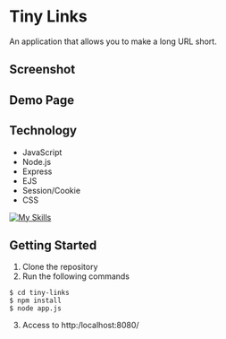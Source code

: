 # Tiny Links
An application that allows you to make a long URL short.
## Screenshot
## Demo Page
## Technology
- JavaScript
- Node.js
- Express
- EJS
- Session/Cookie
- CSS

[![My Skills](https://skillicons.dev/icons?i=js,nodejs,express,css)](https://skillicons.dev)


## Getting Started
1. Clone the repository
2. Run the following commands
```
$ cd tiny-links
$ npm install
$ node app.js
```
3. Access to http:/localhost:8080/